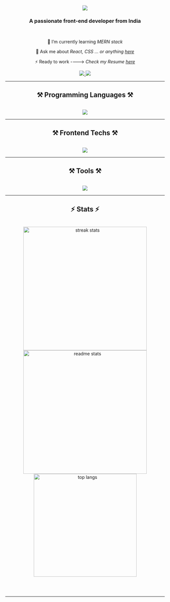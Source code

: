 <h1 align="center">
    <img src="https://readme-typing-svg.herokuapp.com?font=Roboto+Mono&weight=700&size=26&duration=2500&pause=800&random=false&width=435&lines=Hello+Folks;I'm+Vijaya+Adamane" />
</h1>

<h3 align="center">A passionate front-end developer from India</h3>

<br/>

<div align="center">
 
 🌱 I’m currently learning *MERN stack*

💬 Ask me about *React, CSS ... or anything [here](https://www.linkedin.com/in/vijayaadamane/)*

⚡ Ready to work  ----> *Check my Resume [here](https://drive.google.com/file/d/1QZ8obust1QdiZbCa6fnLN8I2kawKwQFp/view?usp=drive_link)*

 </div>
 
<div align="center"> 
  <a href="mailto:adamanevijaya75@gmail.com">
    <img src="https://img.shields.io/badge/Gmail-333333?style=for-the-badge&logo=gmail&logoColor=red" />
  </a>
  <a href="https://linkedin.com/in/vijayaadamane/" target="_blank">
    <img src="https://img.shields.io/badge/LinkedIn-0077B5?style=for-the-badge&logo=linkedin&logoColor=white" target="_blank" />
  </a>
</div>

 <hr/>
 
<h2 align="center">⚒ Programming Languages ⚒</h2>
<br/>
<div align="center">
    <img src="https://skillicons.dev/icons?i=java,python,javascript,c" /><br>
</div>
 <hr/>
<h2 align="center">⚒ Frontend Techs ⚒</h2>
<br/>
<div align="center">
    <img src="https://skillicons.dev/icons?i=html,css,tailwind,bootstrap,javascript,react,materialui,redux" /><br>
</div>
<hr/>
<h2 align="center">⚒ Tools ⚒</h2>
<br/>
<div align="center">
    <img src="https://skillicons.dev/icons?i=vscode,github,git,figma,opencv,flask,eclipse" /><br>
</div>
<hr/>


<!--   <div align="center">
<h2>🐍 My Contributions 🐍</h2>
  <br>
  <img alt="snake eating my contributions" src="https://raw.githubusercontent.com/salesp07/salesp07/output/github-contribution-grid-snake.svg" /> <br/><br/><br/>
</div> <hr/> -->


<h2 align="center">⚡ Stats ⚡</h2>
<br>
<div align=center>
  <img width=390 src="https://github-readme-streak-stats-salesp07.vercel.app/?user=vijayaadamane&count_private=true&theme=react&border_radius=10" alt="streak stats"/>
  <img width=390 src="https://github-readme-stats-salesp07.vercel.app/api?username=vijayaadamane&count_private=true&show_icons=true&theme=react&rank_icon=github&border_radius=10" alt="readme stats" />
  <br/>
    
  <img width=325 align="center" src="https://github-readme-stats.vercel.app/api/top-langs/?username=vijayaadamane&hide=HTML&langs_count=8&layout=compact&theme=react&border_radius=10&size_weight=0.5&count_weight=0.5&exclude_repo=github-readme-stats" alt="top langs" />
</div>

<br/><br/>

<hr/>

<br/>
